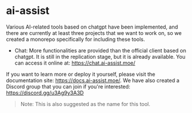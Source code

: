 # ai-assist

Various AI-related tools based on chatgpt have been implemented, and there are currently at least three projects that we want to work on, so we created a monorepo specifically for including these tools.

- Chat: More functionalities are provided than the official client based on chatgpt. It is still in the replication stage, but it is already available. You can access it online at: <https://chat.ai-assist.moe/>

If you want to learn more or deploy it yourself, please visit the documentation site: <https://docs.ai-assist.moe/>. We have also created a Discord group that you can join if you're interested: <https://discord.gg/u3Ag9y3A3D>

> Note: This is also suggested as the name for this tool.
